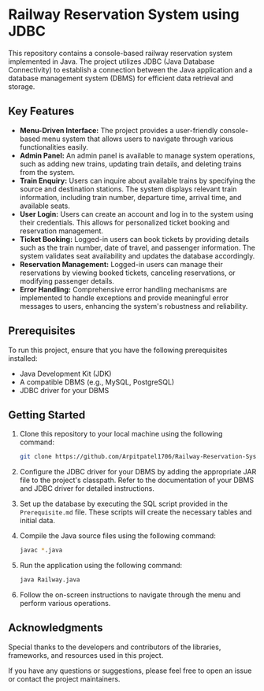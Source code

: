 # Railway Reservation System using JDBC

This repository contains a console-based railway reservation system implemented in Java. The project utilizes JDBC (Java Database Connectivity) to establish a connection between the Java application and a database management system (DBMS) for efficient data retrieval and storage.

## Key Features

- **Menu-Driven Interface:** The project provides a user-friendly console-based menu system that allows users to navigate through various functionalities easily.
- **Admin Panel:** An admin panel is available to manage system operations, such as adding new trains, updating train details, and deleting trains from the system.
- **Train Enquiry:** Users can inquire about available trains by specifying the source and destination stations. The system displays relevant train information, including train number, departure time, arrival time, and available seats.
- **User Login:** Users can create an account and log in to the system using their credentials. This allows for personalized ticket booking and reservation management.
- **Ticket Booking:** Logged-in users can book tickets by providing details such as the train number, date of travel, and passenger information. The system validates seat availability and updates the database accordingly.
- **Reservation Management:** Logged-in users can manage their reservations by viewing booked tickets, canceling reservations, or modifying passenger details.
- **Error Handling:** Comprehensive error handling mechanisms are implemented to handle exceptions and provide meaningful error messages to users, enhancing the system's robustness and reliability.

## Prerequisites

To run this project, ensure that you have the following prerequisites installed:

- Java Development Kit (JDK)
- A compatible DBMS (e.g., MySQL, PostgreSQL)
- JDBC driver for your DBMS

## Getting Started

1. Clone this repository to your local machine using the following command:

   ```bash
   git clone https://github.com/Arpitpatel1706/Railway-Reservation-System-using-JDBC
   ```

2. Configure the JDBC driver for your DBMS by adding the appropriate JAR file to the project's classpath. Refer to the documentation of your DBMS and JDBC driver for detailed instructions.

3. Set up the database by executing the SQL script provided in the `Prerequisite.md` file. These scripts will create the necessary tables and initial data.

4. Compile the Java source files using the following command:

   ```bash
   javac *.java
   ```

5. Run the application using the following command:

   ```bash
   java Railway.java
   ```

6. Follow the on-screen instructions to navigate through the menu and perform various operations.


## Acknowledgments

Special thanks to the developers and contributors of the libraries, frameworks, and resources used in this project.

If you have any questions or suggestions, please feel free to open an issue or contact the project maintainers.
 
